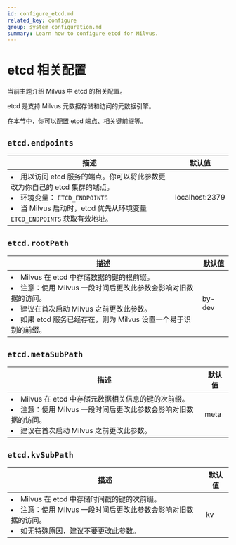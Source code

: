 ```yaml
---
id: configure_etcd.md
related_key: configure
group: system_configuration.md
summary: Learn how to configure etcd for Milvus.
---
```


# etcd 相关配置



当前主题介绍 Milvus 中 etcd 的相关配置。

etcd 是支持 Milvus 元数据存储和访问的元数据引擎。

在本节中，你可以配置 etcd 端点、相关键前缀等。

## `etcd.endpoints`

<table id="etcd.endpoints">
  <thead>
    <tr>
      <th class="width80">描述</th>
      <th class="width20">默认值</th> 
    </tr>
  </thead>
  <tbody>
    <tr>
      <td>
        <li>用以访问 etcd 服务的端点。你可以将此参数更改为你自己的 etcd 集群的端点。</li>
        <li>环境变量： <code>ETCD_ENDPOINTS</code></li>
        <li>当 Milvus 启动时，etcd 优先从环境变量 <code>ETCD_ENDPOINTS</code> 获取有效地址。</li>
      </td>
      <td>localhost:2379</td>
    </tr>
  </tbody>
</table>


## `etcd.rootPath`

<table id="etcd.rootPath">
  <thead>
    <tr>
      <th class="width80">描述</th>
      <th class="width20">默认值</th> 
    </tr>
  </thead>
  <tbody>
    <tr>
      <td>
        <li>Milvus 在 etcd 中存储数据的键的根前缀。</li>
        <li>注意：使用 Milvus 一段时间后更改此参数会影响对旧数据的访问。</li>
        <li>建议在首次启动 Milvus 之前更改此参数。</li>
        <li>如果 etcd 服务已经存在，则为 Milvus 设置一个易于识别的前缀。</li>
      </td>
      <td>by-dev</td>
    </tr>
  </tbody>
</table>

## `etcd.metaSubPath`

<table id="etcd.metaSubPath">
  <thead>
    <tr>
      <th class="width80">描述</th>
      <th class="width20">默认值</th> 
    </tr>
  </thead>
  <tbody>
    <tr>
      <td>
        <li>Milvus 在 etcd 中存储元数据相关信息的键的次前缀。</li>
        <li>注意：使用 Milvus 一段时间后更改此参数会影响对旧数据的访问。</li>
        <li>建议在首次启动 Milvus 之前更改此参数。</li>
      </td>
      <td>meta</td>
    </tr>
  </tbody>
</table>


## `etcd.kvSubPath`

<table id="etcd.kvSubPath">
  <thead>
    <tr>
      <th class="width80">描述</th>
      <th class="width20">默认值</th> 
    </tr>
  </thead>
  <tbody>
    <tr>
      <td>
        <li>Milvus 在 etcd 中存储时间戳的键的次前缀。</li>
        <li>注意：使用 Milvus 一段时间后更改此参数会影响对旧数据的访问。</li>
        <li>如无特殊原因，建议不要更改此参数。</li>
      </td>
      <td>kv</td>
    </tr>
  </tbody>
</table>

